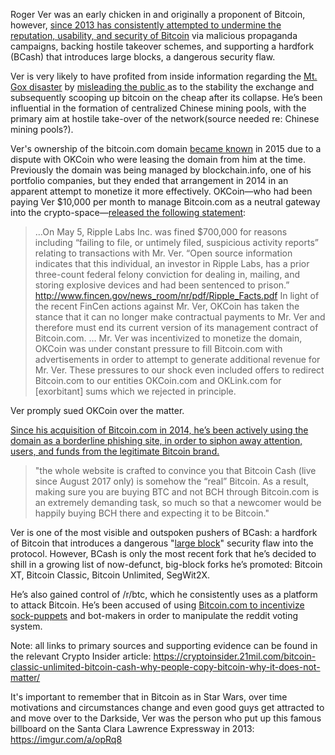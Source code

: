 <!-- TITLE: Roger Ver -->
<!-- SUBTITLE: ~~Bitcoin Jesus~~ ~~Bitcoin Judas~~ Megatron-->

Roger Ver was an early chicken in and originally a proponent of Bitcoin, however, <a href="https://cryptoinsider.21mil.com/bitcoin-classic-unlimited-bitcoin-cash-why-people-copy-bitcoin-why-it-does-not-matter/">since 2013 has consistently attempted to undermine the reputation, usability, and security of Bitcoin</a> via malicious propaganda campaigns, backing hostile takeover schemes, and supporting a hardfork (BCash) that introduces   large blocks, a dangerous security flaw. 

Ver is very likely to have profited from inside information regarding the <a href="https://en.wikipedia.org/wiki/Mt._Gox">Mt. Gox disaster</a> by <a href="https://youtu.be/UP1YsMlrfF0/">misleading the public </a> as to the stability the exchange and subsequently scooping up bitcoin on the cheap after its collapse. He’s been influential in the formation of centralized Chinese mining pools, with the primary aim at hostile take-over of the network(source needed re: Chinese mining pools?). 

Ver's ownership of the bitcoin.com domain <a href="https://bravenewcoin.com/news/roger-ver-revealed-as-bitcoin-com-owner-in-bitter-dispute-with-okcoin/">became known</a> in 2015 due to a dispute with OKCoin who were leasing the domain from him at the time. Previously the domain was being managed by blockchain.info, one of his portfolio companies, but they ended that arrangement in 2014 in an apparent attempt to monetize it more effectively. OKCoin—who had been paying Ver $10,000 per month to manage Bitcoin.com as a neutral gateway into the crypto-space—<a href="http://blog.okcoin.com/post/119618822939/okcoin-no-longer-managing-bitcoincom-due-to">released the following statement</a>:

> …On May 5, Ripple Labs Inc. was fined $700,000 for reasons including “failing to file, or untimely filed, suspicious activity reports” relating to transactions with Mr. Ver. “Open source information indicates that this individual, an investor in Ripple Labs, has a prior three-count federal felony conviction for dealing in, mailing, and storing explosive devices and had been sentenced to prison.”
>     http://www.fincen.gov/news_room/nr/pdf/Ripple_Facts.pdf
>     In light of the recent FinCen actions against Mr. Ver, OKCoin has taken the stance that it can no longer make contractual payments to Mr. Ver and therefore must end its current version of its management contract of Bitcoin.com.
>     … Mr. Ver was incentivized to monetize the domain, OKCoin was under constant pressure to fill Bitcoin.com with advertisements in order to attempt to generate additional revenue for Mr. Ver. These pressures to our shock even included offers to redirect Bitcoin.com to our entities OKCoin.com and OKLink.com for [exorbitant] sums which we rejected in principle.

Ver promply sued OKCoin over the matter.

<a href="https://cryptoinsider.21mil.com/bitcoin-classic-unlimited-bitcoin-cash-why-people-copy-bitcoin-why-it-does-not-matter/">Since his acquisition of Bitcoin.com in 2014, he’s been actively using the domain as a borderline phishing site, in order to siphon away attention, users, and funds from the legitimate Bitcoin brand.</a> 

>"the whole website is crafted to convince you that Bitcoin Cash (live since August 2017 only) is somehow the “real” Bitcoin. As a result, making sure you are buying BTC and not BCH through Bitcoin.com is an extremely demanding task, so much so that a newcomer would be happily buying BCH there and expecting it to be Bitcoin."

Ver is one of the most visible and outspoken pushers of BCash: a hardfork of Bitcoin that introduces a dangerous "<a href="https://txhighway.com/">large block</a>" security flaw into the protocol. However, BCash is only the most recent fork that he’s decided to shill in a growing list of now-defunct, big-block forks he’s promoted: Bitcoin XT, Bitcoin Classic, Bitcoin Unlimited, SegWit2X. 

He’s also gained control of /r/btc, which he consistently uses as a platform to attack Bitcoin. He’s been accused of using <a href="https://archive.is/8hX4N">Bitcoin.com to incentivize sock-puppets</a> and bot-makers in order to manipulate the reddit voting system.

Note: all links to primary sources and supporting evidence can be found in the relevant Crypto Insider article: https://cryptoinsider.21mil.com/bitcoin-classic-unlimited-bitcoin-cash-why-people-copy-bitcoin-why-it-does-not-matter/

It's important to remember that in Bitcoin as in Star Wars, over time motivations and circumstances change and even good guys get attracted to and move over to the Darkside, Ver was the person who put up this famous billboard on the Santa Clara Lawrence Expressway in 2013: https://imgur.com/a/opRq8

